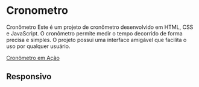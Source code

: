 # Cronometro

Cronômetro
Este é um projeto de cronômetro desenvolvido em HTML, CSS e JavaScript. O cronômetro permite medir o tempo decorrido de forma precisa e simples. O projeto possui uma interface amigável que facilita o uso por qualquer usuário.

<a href="https://github.com/Marcelasilv/cronometro" target="_blank">Cronômetro em Ação</a> 
<h2>Responsivo</h2>


